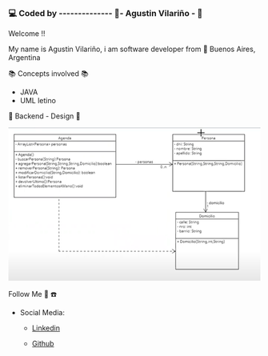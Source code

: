 ### :computer: Coded by -------------- :saxophone:- Agustin Vilariño - :saxophone:

Welcome !!

My name is Agustin Vilariño, i am software developer from  📌  Buenos Aires, Argentina 

📚  Concepts involved  📚

-   JAVA
-   UML letino


📐  Backend - Design  📐

![Screenshot](https://raw.githubusercontent.com/avilarino/backend-java-agenda/master/images/umlAgenda.png)



Follow Me  🙌  ☎️

-   Social Media:
    -   [Linkedin](https://www.linkedin.com/in/agust%C3%ADn-vilari%C3%B1o-17914564/)
        
    -   [Github](https://github.com/avilarino)
